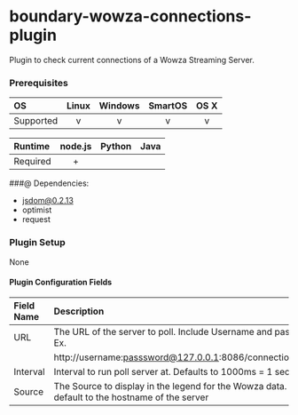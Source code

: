 # boundary-wowza-connections-plugin
Plugin to check current connections of a Wowza Streaming Server.

### Prerequisites

|     OS    | Linux | Windows | SmartOS | OS X |
|:----------|:-----:|:-------:|:-------:|:----:|
| Supported |   v   |    v    |    v    |  v   |


|  Runtime | node.js | Python | Java |
|:---------|:-------:|:------:|:----:|
| Required |    +    |        |      |

###@ Dependencies:
* jsdom@0.2.13
* optimist
* request

### Plugin Setup
None

#### Plugin Configuration Fields

|Field Name |Description                                                                                           |
|:----------|:-----------------------------------------------------------------------------------------------------|
|URL        |The URL of the server to poll. Include Username and password. Ex.                                     |
|           |                                            http://username:passsword@127.0.0.1:8086/connectioncounts |
|Interval   |Interval to run poll server at.  Defaults to 1000ms = 1 second                                        |
|Source     |The Source to display in the legend for the Wowza data.  It will default to the hostname of the server|
